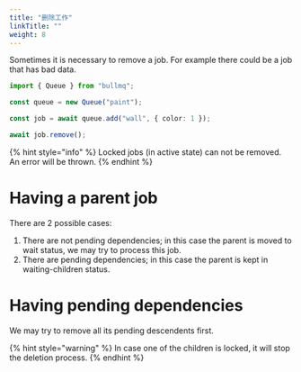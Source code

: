```yaml
---
title: "删除工作"
linkTitle: ""
weight: 8
---
```


Sometimes it is necessary to remove a job. For example there could be a job that has bad data.

```typescript
import { Queue } from "bullmq";

const queue = new Queue("paint");

const job = await queue.add("wall", { color: 1 });

await job.remove();
```

{% hint style="info" %}
Locked jobs (in active state) can not be removed. An error will be thrown.
{% endhint %}

# Having a parent job

There are 2 possible cases:

1. There are not pending dependencies; in this case the parent is moved to wait status, we may try to process this job.
2. There are pending dependencies; in this case the parent is kept in waiting-children status.

# Having pending dependencies

We may try to remove all its pending descendents first.

{% hint style="warning" %}
In case one of the children is locked, it will stop the deletion process.
{% endhint %}
